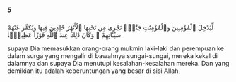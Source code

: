 ##### 5

<span class="ayah">لِّيُدْخِلَ ٱلْمُؤْمِنِينَ وَٱلْمُؤْمِنَٰتِ جَنَّٰتٍۢ تَجْرِى مِن تَحْتِهَا ٱلْأَنْهَٰرُ خَٰلِدِينَ فِيهَا وَيُكَفِّرَ عَنْهُمْ سَيِّـَٔاتِهِمْ ۚ وَكَانَ ذَٰلِكَ عِندَ ٱللَّهِ فَوْزًا عَظِيمًۭا</span>

<span class="ayah_translation">supaya Dia memasukkan orang-orang mukmin laki-laki dan perempuan ke dalam surga yang mengalir di bawahnya sungai-sungai, mereka kekal di dalamnya dan supaya Dia menutupi kesalahan-kesalahan mereka. Dan yang demikian itu adalah keberuntungan yang besar di sisi Allah,</span>
